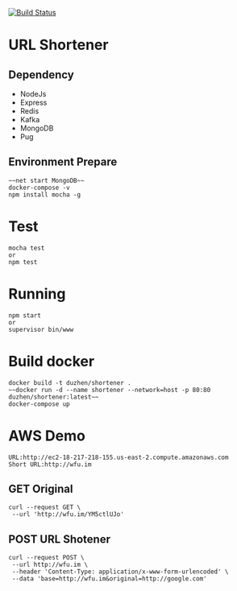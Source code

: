 [![Build Status](https://travis-ci.org/duzhen/URLShortener.svg?branch=master)](https://travis-ci.org/duzhen/URLShortener)
# URL Shortener

## Dependency
* NodeJs
* Express
* Redis
* Kafka
* MongoDB
* Pug

## Environment Prepare
```
~~net start MongoDB~~
docker-compose -v
npm install mocha -g
```

# Test
```
mocha test
or
npm test
```

# Running
 ```
 npm start
 or
 supervisor bin/www
 ```
 
 # Build docker
 ```
 docker build -t duzhen/shortener .
 ~~docker run -d --name shortener --network=host -p 80:80 duzhen/shortener:latest~~
 docker-compose up
 ```
 
 # AWS Demo
 ```
 URL:http://ec2-18-217-218-155.us-east-2.compute.amazonaws.com
 Short URL:http://wfu.im
 ```
 
 ## GET Original
 ```
 curl --request GET \
  --url 'http://wfu.im/YM5ctlUJo'
 ```
 
 ## POST URL Shotener
 ```
curl --request POST \
  --url http://wfu.im \
  --header 'Content-Type: application/x-www-form-urlencoded' \
  --data 'base=http://wfu.im&original=http://google.com'
```
